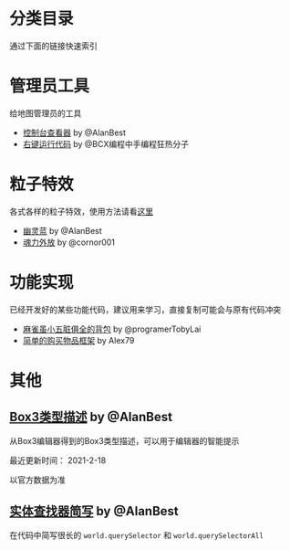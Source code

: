 # 分类目录
通过下面的链接快速索引

# 管理员工具
给地图管理员的工具
- [控制台查看器](./管理员工具/控制台查看器.js) by @AlanBest
- [右键运行代码](./管理员工具/右键运行代码.js) by @BCX编程中手编程狂热分子

# 粒子特效
各式各样的粒子特效，使用方法请看[这里](./粒子特效/粒子特效使用方法.md)
- [幽灵蓝](./粒子特效/幽灵蓝.js) by @AlanBest
- [魂力外放](./粒子特效/魂力外放.js) by @cornor001

# 功能实现
已经开发好的某些功能代码，建议用来学习，直接复制可能会与原有代码冲突
- [麻雀虽小五脏俱全的背包](./功能实现/麻雀虽小五脏俱全的背包.js) by @programerTobyLai
- [简单的购买物品框架](./功能实现/简单的购买物品框架.js) by Alex79

# 其他
## [Box3类型描述](./其他/box3类型描述.d.ts) by @AlanBest
从Box3编辑器得到的Box3类型描述，可以用于编辑器的智能提示

最近更新时间： 2021-2-18

以官方数据为准

## [实体查找器简写](./其他/实体查找器简写.js) by @AlanBest
在代码中简写很长的 `world.querySelector` 和 `world.querySelectorAll`
